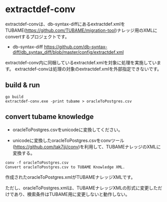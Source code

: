 # extractdef-conv

extractdef-convは、db-syntax-diffにあるextractdef.xmlをTUBAME(https://github.com/TUBAME/migration-tool)ナレッジ用のXMLにconvertするプロジェクトです。

 * db-syntax-diff
  https://github.com/db-syntax-diff/db_syntax_diff/blob/master/config/extractdef.xml

extractdef-conv内に同梱しているextractdef.xmlを対象に処理を実施しています。
extractdef-convは処理の対象のextractdef.xmlを外部指定できないです。

## build & run

```
go build
extractdef-conv.exe -print tubame > oracleToPostgres.csv
```

## convert tubame knowledge

 * oracleToPostgres.csvをunicodeに変換してください。
 
 * unicodeに変換したoracleToPostgres.csvをconvツール(https://github.com/tak7iji/conv)を利用して、TUBAMEナレッジのXMLに変換する。
 
```
conv -f oracleToPostgres.csv
Convert oracleToPostgres.csv to TUBAME Knowledge XML.
```

作成されたoracleToPostgres.xmlがTUBAMEナレッジXMLです。

ただし、oracleToPostgres.xmlは、TUBAMEナレッジXMLの形式に変更しただけであり、検索条件はTUBAME用に変更しないと動作しない。
  




